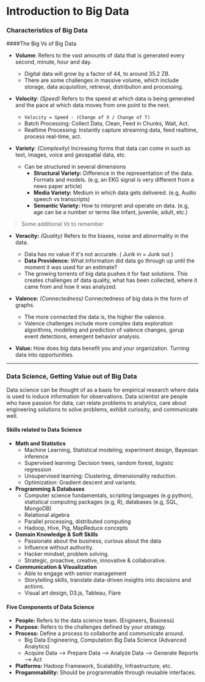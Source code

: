 # Introduction to Big Data 

### Characteristics of Big Data<br>
####The Big Vs of Big Data<br>

- **Volume**: Refers to the vast amounts of data that is generated every second, minute, hour and day. 
    - Digital data will grow by a factor of 44, to around 35.2 ZB. 
    - There are some challenges in massive volume, which include storage, data acquisition, retrieval, distribution and processing. 

- **Velocity**: _(Speed)_ Refers to the speed at which data is being generated and the pace at which data moves from one point to the next.
    - `Velocity = Speed - (Change of X / Change of T)`
    - Batch Processing: Collect Data, Clean, Feed in Chunks, Wait, Act.
    - Realtime Processing: Instantly capture streaming data, feed realtime, process real-time, act.
    
- **Variety**: _(Complexity)_ Increasing forms that data can come in such as text, images, voice and geospatial data, etc. 
    - Can be structured in several dimensions
        - **Structural Variety:** Difference in the representation of the data. Formats and models. (e.g, an EKG signal is very different from a news paper article)
        - **Media Variety:** Medium in which data gets delivered. (e.g, Audio speech vs transcripts)
        - **Semantic Variety:** How to interpret and operate on data. (e.g, age can be a number or terms like infant, juvenile, adult, etc.)

> Some additional _Vs_ to remember
 
- **Veracity:** _(Quality)_ Refers to the biases, noise and abnormality in the data.
    - Data has no value if it's not accurate. ( Junk in = Junk out )
    - **Data Providence:** What information did data go through up until the moment it was used for an estimate?
    - The growing torrents of big data pushes it for fast solutions. This creates challenges of data quality, what has been collected, where it came from and how it was analyzed.

- **Valence:** _(Connectedness)_ Connectedness of big data in the form of graphs.
    - The more connected the data is, the higher the valence. 
    - Valence challenges include more complex data exploration algorithms, modeling and prediction of valence changes, gorup event detections, emergent behavior analysis.

- **Value:** How does big data benefit you and your organization. Turning data into opportunities.

---
### Data Science, Getting Value out of Big Data

Data science can be thought of as a basis for empirical research where data is used to induce information for observations.
Data scientist are people who have passion for data, can relate problems to analytics, care about engineering solutions to solve problems, exhibit curiosity, and communicate well. 
 
#### Skills related to Data Science
- **Math and Statistics**
    - Machine Learning, Statistical modeling, experiment design, Bayesian inference
    - Supervised learning: Decision trees, random forest, logistic regression
    - Unsupervised learning: Clustering, dimensionality reduction.
    - Optimization: Gradient descent and variants.
- **Programming & Databases**
    - Computer science fundamentals, scripting languages (e.g python), statistical computing packages (e.g, R), databases (e.g, SQL, MongoDB)
    - Relational algebra
    - Parallel processing, distributed computing
    - Hadoop, Hive, Pig, MapReduce concepts
- **Domain Knowledge & Soft Skills**
    - Passionate about the business, curious about the data
    - Influence without authority. 
    - Hacker mindset, problem solving.
    - Strategic, proactive, creative, innovative & collaborative.
- **Communication & Visualization**
    - Able to engage with senior management
    - Storytelling skills, translate data-driven insights into decisions and actions.
    - Visual art design, D3.js, Tableau, Flare
    
#### Five Components of Data Science
- **People:** Refers to the data science team. (Engineers, Business)
- **Purpose:** Refers to the challenges defined by your strategy. 
- **Process:** Define a process to collaborite and communicate around. 
    - Big Data Engineering, Computation Big Data Science (Advanced Analytics)
    - Acquire Data --> Prepare Data --> Analyze Data --> Generate Reports --> Act
- **Platforms:** Hadoop Framework, Scalability, Infrastructure, etc.
- **Progammability:** Should be programmable through reusable interfaces.
 